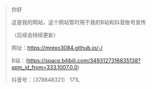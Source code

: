 > 你好
>
> 这是我的网站，这个网站暂时用于我的B站和抖音账号宣传
>
> （后续会持续更新）
>
> 网址：https://mrexo3084.github.io/-/
>
> B站：(https://space.bilibili.com/3493127316835138?spm_id_from=333.1007.0.0)
>
> 抖音号：（378848321）         171L
